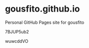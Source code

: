 # gousfito.github.io
Personal GitHub Pages site for gousfito






















































7BJUP5ub2

wuwcddVO
